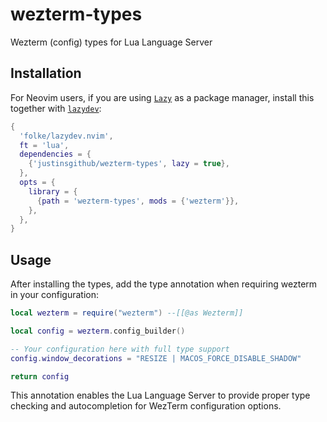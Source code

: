 # wezterm-types

Wezterm (config) types for Lua Language Server

## Installation

For Neovim users, if you are using [`Lazy`](https://github.com/folke/lazy.nvim)
as a package manager, install this together with
[`lazydev`](https://github.com/folke/lazydev.nvim):

```lua
{
  'folke/lazydev.nvim',
  ft = 'lua',
  dependencies = {
    {'justinsgithub/wezterm-types', lazy = true},
  },
  opts = {
    library = {
      {path = 'wezterm-types', mods = {'wezterm'}},
    },
  },
}
```

## Usage

After installing the types, add the type annotation when requiring wezterm in your configuration:

```lua
local wezterm = require("wezterm") --[[@as Wezterm]]

local config = wezterm.config_builder()

-- Your configuration here with full type support
config.window_decorations = "RESIZE | MACOS_FORCE_DISABLE_SHADOW"

return config
```

This annotation enables the Lua Language Server to provide proper type checking and autocompletion for WezTerm configuration options.
